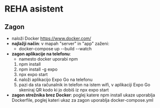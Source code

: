 # REHA asistent

## Zagon
- naloži Docker https://www.docker.com/
- **najlažji način**: v mapah "server" in "app" zaženi:
    - docker-compose up --build --watch
- **zagon aplikacije na telefonu**:
    - namesto docker uporabi npm
    1. npm install
    2. npm install -g expo
    3. npx expo start
    4. naloži aplikacijo Expo Go na telefonu
    5. pazi da sta računalnik in telefon na istem wifi, v aplikaciji Expo Go skeniraj QR kodo ki jo dobiš iz npx expo start
- **zagon strežnika brez Docker**: poglej katere npm install ukaze uporablja Dockerfile, poglej kateri ukaz za zagon uporablja docker-compose.yml

